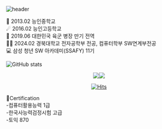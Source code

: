 ![header](https://capsule-render.vercel.app/api?type=venom&color=0:fbc2eb,100:a6c1ee&text=CHA%20SANG%20GON&fontColor=CC99FF&animation=blinking)

🥕 2013.02 능인중학교  
☄ 2016.02 능인고등학교  
🌈 2019.06 대한민국 육군 병장 만기 전역  
👨‍🎓   2024.02 경북대학교 전자공학부 전공, 컴퓨터학부 SW연계부전공  
💻 삼성 청년 SW 아카데미(SSAFY) 11기

![GitHub stats](https://github-readme-stats.vercel.app/api?username=CHASANGGON&show_icons=true&show&&theme=ambient_gradient)

<div align="center"> 

<img src ="http://mazassumnida.wtf/api/generate_badge?boj=yg9618"/><img src="http://mazandi.herokuapp.com/api?handle=yg9618&theme=dark"/>

[![Hits](https://hits.seeyoufarm.com/api/count/incr/badge.svg?url=https%3A%2F%2Fgithub.com%2FCHASANGGON&count_bg=%236BF8FF&title_bg=%23FFBAEF&icon=google.svg&icon_color=%23E7E7E7&title=Thank+U%21&edge_flat=false)](https://hits.seeyoufarm.com)
</div>

 📄Certification  
 -컴퓨터활용능력 1급  
 -한국사능력검정시험 고급  
 -토익 870
